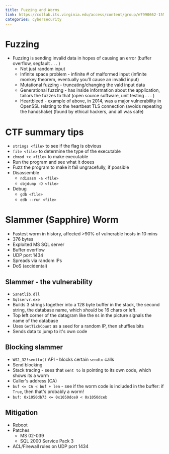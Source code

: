 ```yaml
---
title: Fuzzing and Worms
link: https://collab.its.virginia.edu/access/content/group/e7990662-1551-41b1-99bd-0539849f7d83/CS3710_Week12.pdf
categories: cybersecurity
---
```


# Fuzzing

- Fuzzing is sending invalid data in hopes of causing an error (buffer overflow, segfault . . . )
  - Not just random input
  - Infinite space problem - infinite # of malformed input (infinite monkey theorem, eventually you'll cause an invalid input)
  - Mutational fuzzing - truncating/changing the vald input data
  - Generational fuzzing - has inside information about the application, tailors the fuzzes to that (open source software, unit testing . . . )
  - Heartbleed - example of above, in 2014, was a major vulnerability in OpenSSL relating to the heartbeat TLS connection (avoids repeating the handshake) (found by ethical hackers, and all was safe)

# CTF summary tips

- `strings <file>` to see if the flag is obvious
- `file <file>` to determine the type of the executable
- `chmod +x <file>` to make executable
- Run the program and see what it doees
- Fuzz the program to make it fail ungracefully, if possible
- Disassemble
  - `ndisasm -a <file>`
  - `objdump -D <file>`
- Debug
  - `gdb <file>`
  - `edb --run <file>`

# Slammer (Sapphire) Worm

- Fastest worm in history, affected >90% of vulnerable hosts in 10 mins
- 376 bytes
- Exploited MS SQL server
- Buffer overflow
- UDP port 1434
- Spreads via random IPs
- DoS (accidental)

## Slammer - the vulnerability

- `Ssnetlib.dll`
- `Sqlservr.exe`
- Builds 3 strings together into a 128 byte buffer in the stack, the second string, the database name, which _should_ be 16 chars or left.
- Top left corner of the datagram like the `04` in the picture signals the name of the database
- Uses `GetTickCount` as a seed for a random IP, then shuffles bits
- Sends data to jump to it's own code

## Blocking slammer

- `WS2_32!sentto()` API - blocks certain `sendto` calls
- Send blocking
- Stack tracing - sees that `sent to` is pointing to its own code, which shows its a worm
- Caller's address (CA)
- `buf <= CA < buf + len` - see if the worm code is included in the buffer: if `True`, then that's probably a worm!
- `buf: 0x1050db73 <= 0x1050dce9 < 0x1050dceb`

## Mitigation

- Reboot
- Patches
  - MS 02-039
  - SQL 2000 Service Pack 3
- ACL/Firewall rules on UDP port 1434
